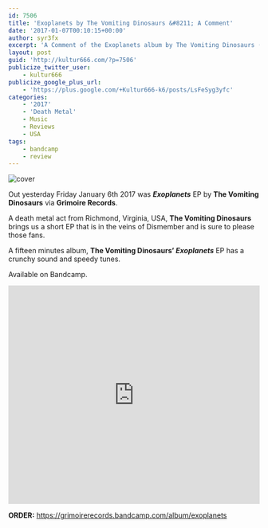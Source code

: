 ```yaml
---
id: 7506
title: 'Exoplanets by The Vomiting Dinosaurs &#8211; A Comment'
date: '2017-01-07T00:10:15+00:00'
author: syr3fx
excerpt: 'A Comment of the Exoplanets album by The Vomiting Dinosaurs (2017).'
layout: post
guid: 'http://kultur666.com/?p=7506'
publicize_twitter_user:
    - kultur666
publicize_google_plus_url:
    - 'https://plus.google.com/+Kultur666-k6/posts/LsFeSyg3yfc'
categories:
    - '2017'
    - 'Death Metal'
    - Music
    - Reviews
    - USA
tags:
    - bandcamp
    - review
---
```


![cover](http://localhost:8080/wp-content/uploads/2017/01/cover2.jpg?w=680)

Out yesterday Friday January 6th 2017 was ***Exoplanets*** EP by **The Vomiting Dinosaurs** via **Grimoire Records**.

A death metal act from Richmond, Virginia, USA, **The Vomiting Dinosaurs** brings us a short EP that is in the veins of Dismember and is sure to please those fans.

A fifteen minutes album, **The Vomiting Dinosaurs’ *Exoplanets*** EP has a crunchy sound and speedy tunes.

Available on Bandcamp.

<iframe style="border: 0; width: 100%; height: 439px;" src="https://bandcamp.com/EmbeddedPlayer/album=2958611529/size=large/bgcol=333333/linkcol=e99708/tracklist=false/transparent=true/" seamless></iframe>

**ORDER:** <https://grimoirerecords.bandcamp.com/album/exoplanets>
